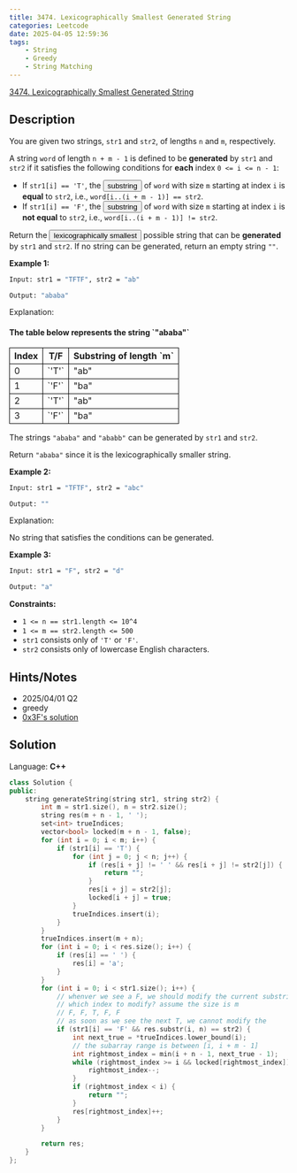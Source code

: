 ```yaml
---
title: 3474. Lexicographically Smallest Generated String
categories: Leetcode
date: 2025-04-05 12:59:36
tags:
    - String
    - Greedy
    - String Matching
---
```


[3474. Lexicographically Smallest Generated String](https://leetcode.com/problems/lexicographically-smallest-generated-string/description/?envType=company&envId=tiktok&favoriteSlug=tiktok-thirty-days)

## Description

You are given two strings, `str1` and `str2`, of lengths `n` and `m`, respectively.

A string `word` of length `n + m - 1` is defined to be **generated**  by `str1` and `str2` if it satisfies the following conditions for **each**  index `0 <= i <= n - 1`:

- If `str1[i] == 'T'`, the **<button type="button" aria-haspopup="dialog" aria-expanded="false" aria-controls="radix-:rp:" data-state="closed" class="">substring</button>**  of `word` with size `m` starting at index `i` is **equal**  to `str2`, i.e., `word[i..(i + m - 1)] == str2`.
- If `str1[i] == 'F'`, the **<button type="button" aria-haspopup="dialog" aria-expanded="false" aria-controls="radix-:rq:" data-state="closed" class="">substring</button>**  of `word` with size `m` starting at index `i` is **not equal**  to `str2`, i.e., `word[i..(i + m - 1)] != str2`.

Return the **<button type="button" aria-haspopup="dialog" aria-expanded="false" aria-controls="radix-:rr:" data-state="closed" class="">lexicographically smallest</button>**  possible string that can be **generated**  by `str1` and `str2`. If no string can be generated, return an empty string `""`.

**Example 1:**

```bash
Input: str1 = "TFTF", str2 = "ab"

Output: "ababa"
```

Explanation:

<h4>The table below represents the string `"ababa"`</h4>

<table><tbody><tr><th style="border: 1px solid black; --darkreader-inline-border-top: var(--darkreader-border-000000, #d2c3ad); --darkreader-inline-border-right: var(--darkreader-border-000000, #d2c3ad); --darkreader-inline-border-bottom: var(--darkreader-border-000000, #d2c3ad); --darkreader-inline-border-left: var(--darkreader-border-000000, #d2c3ad);" data-darkreader-inline-border-top="" data-darkreader-inline-border-right="" data-darkreader-inline-border-bottom="" data-darkreader-inline-border-left="">Index</th><th style="border: 1px solid black; --darkreader-inline-border-top: var(--darkreader-border-000000, #d2c3ad); --darkreader-inline-border-right: var(--darkreader-border-000000, #d2c3ad); --darkreader-inline-border-bottom: var(--darkreader-border-000000, #d2c3ad); --darkreader-inline-border-left: var(--darkreader-border-000000, #d2c3ad);" data-darkreader-inline-border-top="" data-darkreader-inline-border-right="" data-darkreader-inline-border-bottom="" data-darkreader-inline-border-left="">T/F</th><th style="border: 1px solid black; --darkreader-inline-border-top: var(--darkreader-border-000000, #d2c3ad); --darkreader-inline-border-right: var(--darkreader-border-000000, #d2c3ad); --darkreader-inline-border-bottom: var(--darkreader-border-000000, #d2c3ad); --darkreader-inline-border-left: var(--darkreader-border-000000, #d2c3ad);" data-darkreader-inline-border-top="" data-darkreader-inline-border-right="" data-darkreader-inline-border-bottom="" data-darkreader-inline-border-left="">Substring of length `m`</th></tr><tr><td style="border: 1px solid black; --darkreader-inline-border-top: var(--darkreader-border-000000, #d2c3ad); --darkreader-inline-border-right: var(--darkreader-border-000000, #d2c3ad); --darkreader-inline-border-bottom: var(--darkreader-border-000000, #d2c3ad); --darkreader-inline-border-left: var(--darkreader-border-000000, #d2c3ad);" data-darkreader-inline-border-top="" data-darkreader-inline-border-right="" data-darkreader-inline-border-bottom="" data-darkreader-inline-border-left="">0</td><td style="border: 1px solid black; --darkreader-inline-border-top: var(--darkreader-border-000000, #d2c3ad); --darkreader-inline-border-right: var(--darkreader-border-000000, #d2c3ad); --darkreader-inline-border-bottom: var(--darkreader-border-000000, #d2c3ad); --darkreader-inline-border-left: var(--darkreader-border-000000, #d2c3ad);" data-darkreader-inline-border-top="" data-darkreader-inline-border-right="" data-darkreader-inline-border-bottom="" data-darkreader-inline-border-left="">`'T'`</td><td style="border: 1px solid black; --darkreader-inline-border-top: var(--darkreader-border-000000, #d2c3ad); --darkreader-inline-border-right: var(--darkreader-border-000000, #d2c3ad); --darkreader-inline-border-bottom: var(--darkreader-border-000000, #d2c3ad); --darkreader-inline-border-left: var(--darkreader-border-000000, #d2c3ad);" data-darkreader-inline-border-top="" data-darkreader-inline-border-right="" data-darkreader-inline-border-bottom="" data-darkreader-inline-border-left="">"ab"</td></tr><tr><td style="border: 1px solid black; --darkreader-inline-border-top: var(--darkreader-border-000000, #d2c3ad); --darkreader-inline-border-right: var(--darkreader-border-000000, #d2c3ad); --darkreader-inline-border-bottom: var(--darkreader-border-000000, #d2c3ad); --darkreader-inline-border-left: var(--darkreader-border-000000, #d2c3ad);" data-darkreader-inline-border-top="" data-darkreader-inline-border-right="" data-darkreader-inline-border-bottom="" data-darkreader-inline-border-left="">1</td><td style="border: 1px solid black; --darkreader-inline-border-top: var(--darkreader-border-000000, #d2c3ad); --darkreader-inline-border-right: var(--darkreader-border-000000, #d2c3ad); --darkreader-inline-border-bottom: var(--darkreader-border-000000, #d2c3ad); --darkreader-inline-border-left: var(--darkreader-border-000000, #d2c3ad);" data-darkreader-inline-border-top="" data-darkreader-inline-border-right="" data-darkreader-inline-border-bottom="" data-darkreader-inline-border-left="">`'F'`</td><td style="border: 1px solid black; --darkreader-inline-border-top: var(--darkreader-border-000000, #d2c3ad); --darkreader-inline-border-right: var(--darkreader-border-000000, #d2c3ad); --darkreader-inline-border-bottom: var(--darkreader-border-000000, #d2c3ad); --darkreader-inline-border-left: var(--darkreader-border-000000, #d2c3ad);" data-darkreader-inline-border-top="" data-darkreader-inline-border-right="" data-darkreader-inline-border-bottom="" data-darkreader-inline-border-left="">"ba"</td></tr><tr><td style="border: 1px solid black; --darkreader-inline-border-top: var(--darkreader-border-000000, #d2c3ad); --darkreader-inline-border-right: var(--darkreader-border-000000, #d2c3ad); --darkreader-inline-border-bottom: var(--darkreader-border-000000, #d2c3ad); --darkreader-inline-border-left: var(--darkreader-border-000000, #d2c3ad);" data-darkreader-inline-border-top="" data-darkreader-inline-border-right="" data-darkreader-inline-border-bottom="" data-darkreader-inline-border-left="">2</td><td style="border: 1px solid black; --darkreader-inline-border-top: var(--darkreader-border-000000, #d2c3ad); --darkreader-inline-border-right: var(--darkreader-border-000000, #d2c3ad); --darkreader-inline-border-bottom: var(--darkreader-border-000000, #d2c3ad); --darkreader-inline-border-left: var(--darkreader-border-000000, #d2c3ad);" data-darkreader-inline-border-top="" data-darkreader-inline-border-right="" data-darkreader-inline-border-bottom="" data-darkreader-inline-border-left="">`'T'`</td><td style="border: 1px solid black; --darkreader-inline-border-top: var(--darkreader-border-000000, #d2c3ad); --darkreader-inline-border-right: var(--darkreader-border-000000, #d2c3ad); --darkreader-inline-border-bottom: var(--darkreader-border-000000, #d2c3ad); --darkreader-inline-border-left: var(--darkreader-border-000000, #d2c3ad);" data-darkreader-inline-border-top="" data-darkreader-inline-border-right="" data-darkreader-inline-border-bottom="" data-darkreader-inline-border-left="">"ab"</td></tr><tr><td style="border: 1px solid black; --darkreader-inline-border-top: var(--darkreader-border-000000, #d2c3ad); --darkreader-inline-border-right: var(--darkreader-border-000000, #d2c3ad); --darkreader-inline-border-bottom: var(--darkreader-border-000000, #d2c3ad); --darkreader-inline-border-left: var(--darkreader-border-000000, #d2c3ad);" data-darkreader-inline-border-top="" data-darkreader-inline-border-right="" data-darkreader-inline-border-bottom="" data-darkreader-inline-border-left="">3</td><td style="border: 1px solid black; --darkreader-inline-border-top: var(--darkreader-border-000000, #d2c3ad); --darkreader-inline-border-right: var(--darkreader-border-000000, #d2c3ad); --darkreader-inline-border-bottom: var(--darkreader-border-000000, #d2c3ad); --darkreader-inline-border-left: var(--darkreader-border-000000, #d2c3ad);" data-darkreader-inline-border-top="" data-darkreader-inline-border-right="" data-darkreader-inline-border-bottom="" data-darkreader-inline-border-left="">`'F'`</td><td style="border: 1px solid black; --darkreader-inline-border-top: var(--darkreader-border-000000, #d2c3ad); --darkreader-inline-border-right: var(--darkreader-border-000000, #d2c3ad); --darkreader-inline-border-bottom: var(--darkreader-border-000000, #d2c3ad); --darkreader-inline-border-left: var(--darkreader-border-000000, #d2c3ad);" data-darkreader-inline-border-top="" data-darkreader-inline-border-right="" data-darkreader-inline-border-bottom="" data-darkreader-inline-border-left="">"ba"</td></tr></tbody></table>

The strings `"ababa"` and `"ababb"` can be generated by `str1` and `str2`.

Return `"ababa"` since it is the lexicographically smaller string.

**Example 2:**

```bash
Input: str1 = "TFTF", str2 = "abc"

Output: ""
```

Explanation:

No string that satisfies the conditions can be generated.

**Example 3:**

```bash
Input: str1 = "F", str2 = "d"

Output: "a"
```

**Constraints:**

- `1 <= n == str1.length <= 10^4`
- `1 <= m == str2.length <= 500`
- `str1` consists only of `'T'` or `'F'`.
- `str2` consists only of lowercase English characters.

## Hints/Notes

- 2025/04/01 Q2
- greedy
- [0x3F's solution](https://leetcode.cn/problems/lexicographically-smallest-generated-string/solutions/3592764/liang-chong-fang-fa-tan-xin-bao-li-pi-pe-gxyn/)

## Solution

Language: **C++**

```C++
class Solution {
public:
    string generateString(string str1, string str2) {
        int m = str1.size(), n = str2.size();
        string res(m + n - 1, ' ');
        set<int> trueIndices;
        vector<bool> locked(m + n - 1, false);
        for (int i = 0; i < m; i++) {
            if (str1[i] == 'T') {
                for (int j = 0; j < n; j++) {
                    if (res[i + j] != ' ' && res[i + j] != str2[j]) {
                        return "";
                    }
                    res[i + j] = str2[j];
                    locked[i + j] = true;
                }
                trueIndices.insert(i);
            }
        }
        trueIndices.insert(m + n);
        for (int i = 0; i < res.size(); i++) {
            if (res[i] == ' ') {
                res[i] = 'a';
            }
        }
        for (int i = 0; i < str1.size(); i++) {
            // whenver we see a F, we should modify the current substring
            // which index to modify? assume the size is m
            // F, F, T, F, F
            // as soon as we see the next T, we cannot modify the
            if (str1[i] == 'F' && res.substr(i, n) == str2) {
                int next_true = *trueIndices.lower_bound(i);
                // the subarray range is between [i, i + m - 1]
                int rightmost_index = min(i + n - 1, next_true - 1);
                while (rightmost_index >= i && locked[rightmost_index]) {
                    rightmost_index--;
                }
                if (rightmost_index < i) {
                    return "";
                }
                res[rightmost_index]++;
            }
        }

        return res;
    }
};
```

